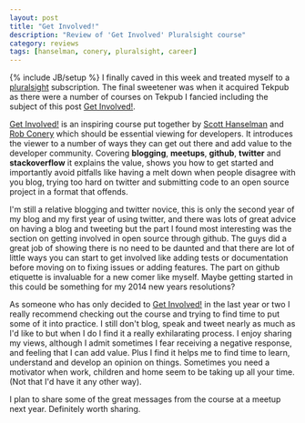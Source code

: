```yaml
---
layout: post
title: "Get Involved!"
description: "Review of 'Get Involved' Pluralsight course"
category: reviews 
tags: [hanselman, conery, pluralsight, career]
---
```

{% include JB/setup %}
I finally caved in this week and treated myself to a [pluralsight](http://www.pluralsight.com/) subscription. The final sweetener was when it acquired Tekpub as there were a number of courses on Tekpub I fancied including the subject of this post [Get Involved!](http://www.pluralsight.com/training/Courses/TableOfContents/get-involved).

[Get Involved!](http://www.pluralsight.com/training/Courses/TableOfContents/get-involved) is an inspiring course put together by [Scott Hanselman](http://www.hanselman.com/) and [Rob Conery](http://www.wekeroad.com/) which should be essential viewing for developers. It introduces the viewer to a number of ways they can get out there and add value to the developer community. Covering **blogging**, **meetups**, **github**, **twitter** and **stackoverflow** it explains the value, shows you how to get started and importantly avoid pitfalls like having a melt down when people disagree with you blog, trying too hard on twitter and submitting code to an open source project in a format that offends.

I'm still a relative blogging and twitter novice, this is only the second year of my blog and my first year of using twitter, and there was lots of great advice on having a blog and tweeting but the part I found most interesting was the section on getting involved in open source through github. The guys did a great job of showing there is no need to be daunted and that there are lot of little ways you can start to get involved like adding tests or documentation before moving on to fixing issues or adding features. The part on github etiquette is invaluable for a new comer like myself. Maybe getting started in this could be something for my 2014 new years resolutions?

As someone who has only decided to [Get Involved!](http://www.pluralsight.com/training/Courses/TableOfContents/get-involved) in the last year or two I really recommend checking out the course and trying to find time to put some of it into practice. I still don't blog, speak and tweet nearly as much as I'd like to but when I do I find it a really exhilarating process. I enjoy sharing my views, although I admit sometimes I fear receiving a negative response, and feeling that I can add value. Plus I find it helps me to find time to learn, understand and develop an opinion on things. Sometimes you need a motivator when work, children and home seem to be taking up all your time. (Not that I'd have it any other way).

I plan to share some of the great messages from the course at a meetup next year. Definitely worth sharing.

